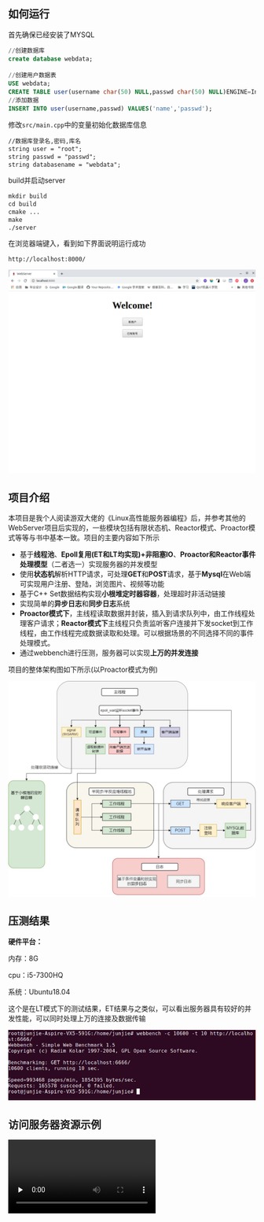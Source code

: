 ## 如何运行

首先确保已经安装了MYSQL

```sql
//创建数据库
create database webdata;

//创建用户数据表
USE webdata;
CREATE TABLE user(username char(50) NULL,passwd char(50) NULL)ENGINE=InnoDB;
//添加数据
INSERT INTO user(username,passwd) VALUES('name','passwd');
```

修改`src/main.cpp`中的变量初始化数据库信息

```
//数据库登录名,密码,库名
string user = "root";
string passwd = "passwd";
string databasename = "webdata";
```

build并启动server

```
mkdir build
cd build
cmake ...
make
./server
```

在浏览器端键入，看到如下界面说明运行成功

```
http://localhost:8000/
```

![image-20220213145027176](root/jiemian.png)

## 项目介绍

本项目是我个人阅读游双大佬的《Linux高性能服务器编程》后，并参考其他的WebServer项目后实现的，一些模块包括有限状态机、Reactor模式、Proactor模式等等与书中基本一致。项目的主要内容如下所示

- 基于**线程池**、**Epoll复用(ET和LT均实现)+非阻塞IO**、**Proactor和Reactor事件处理模型**（二者选一）实现服务器的并发模型
- 使用**状态机**解析HTTP请求，可处理**GET**和**POST**请求，基于**Mysql**在Web端可实现用户注册、登陆，浏览图片、视频等功能
- 基于C++ Set数据结构实现**小根堆定时器容器**，处理超时非活动链接
- 实现简单的**异步日志**和**同步日志**系统
- **Proactor模式下**，主线程读取数据并封装，插入到请求队列中，由工作线程处理客户请求；**Reactor模式下**主线程只负责监听客户连接并下发socket到工作线程，由工作线程完成数据读取和处理。可以根据场景的不同选择不同的事件处理模式。
- 通过webbench进行压测，服务器可以实现**上万的并发连接**

项目的整体架构图如下所示(以Proactor模式为例)

![webserver.jpg](https://github.com/Yan-Xiaodi/Image_respority/blob/master/img/webserver.jpg?raw=true)



## 压测结果

**硬件平台：**

内存：8G

cpu：i5-7300HQ

系统：Ubuntu18.04

这个是在LT模式下的测试结果，ET结果与之类似，可以看出服务器具有较好的并发性能，可以同时处理上万的连接及数据传输

![2022-02-04 11-04-33 的屏幕截图.png](https://github.com/Yan-Xiaodi/Image_respority/blob/master/img/2022-02-04%2011-04-33%20%E7%9A%84%E5%B1%8F%E5%B9%95%E6%88%AA%E5%9B%BE.png?raw=true)



## 访问服务器资源示例



<video id="video" controls="" preload="none" >
      <source id="mp4" src="./root/wangye.mp4" type="video/mp4">
</videos>

